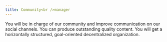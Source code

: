 ```yaml
---
title: Community<br />manager
---
```


You will be in charge of our community and improve communication on our social channels. You can produce outstanding quality content. You will get a horizontally structured, goal-oriented decentralized organization.
